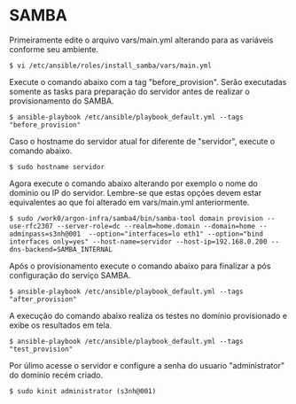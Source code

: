# SAMBA

Primeiramente edite o arquivo vars/main.yml alterando para as variáveis conforme seu ambiente.
```
$ vi /etc/ansible/roles/install_samba/vars/main.yml
```

Execute o comando abaixo com a tag "before_provision". Serão executadas somente as tasks para preparação do servidor antes de realizar o provisionamento do SAMBA.
```
$ ansible-playbook /etc/ansible/playbook_default.yml --tags "before_provision"
```

Caso o hostname do servidor atual for diferente de "servidor", execute o comando abaixo.
```
$ sudo hostname servidor
```

Agora execute o comando abaixo alterando por exemplo o nome do dominio ou IP do servidor.
Lembre-se que estas opções devem estar equivalentes ao que foi alterado em vars/main.yml anteriormente.
```
$ sudo /work0/argon-infra/samba4/bin/samba-tool domain provision --use-rfc2307 --server-role=dc --realm=home.domain --domain=home --adminpass=s3nh@001  --option="interfaces=lo eth1" --option="bind interfaces only=yes" --host-name=servidor --host-ip=192.168.0.200 --dns-backend=SAMBA_INTERNAL
```

Após o provisionamento execute o comando abaixo para finalizar a pós configuração do serviço SAMBA.
```
$ ansible-playbook /etc/ansible/playbook_default.yml --tags "after_provision"
```

A execução do comando abaixo realiza os testes no domínio provisionado e exibe os resultados em tela.
```
$ ansible-playbook /etc/ansible/playbook_default.yml --tags "test_provision"
```

Por úlimo acesse o servidor e configure a senha do usuario "administrator" do domínio recém criado.
```
$ sudo kinit administrator (s3nh@001)
```
